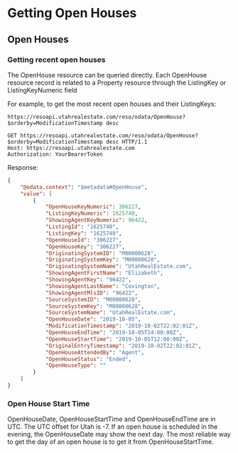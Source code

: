 # Getting Open Houses

## Open Houses

### Getting recent open houses

The OpenHouse resource can be queried directly. Each OpenHouse resource record is related to a Property resource through the ListingKey or ListingKeyNumeric field

For example, to get the most recent open houses and their ListingKeys:

`https://resoapi.utahrealestate.com/reso/odata/OpenHouse?$orderby=ModificationTimestamp desc`

```http
GET https://resoapi.utahrealestate.com/reso/odata/OpenHouse?$orderby=ModificationTimestamp desc HTTP/1.1
Host: https://resoapi.utahrealestate.com
Authorization: YourBearerToken
```

Response:

```json
{
    "@odata.context": "$metadata#OpenHouse",
    "value": [
        {
            "OpenHouseKeyNumeric": 306227,
            "ListingKeyNumeric": 1625740,
            "ShowingAgentKeyNumeric": 96422,
            "ListingId": "1625740",
            "ListingKey": "1625740",
            "OpenHouseId": "306227",
            "OpenHouseKey": "306227",
            "OriginatingSystemID": "M00000628",
            "OriginatingSystemKey": "M00000628",
            "OriginatingSystemName": "UtahRealEstate.com",
            "ShowingAgentFirstName": "Elizabeth",
            "ShowingAgentKey": "96422",
            "ShowingAgentLastName": "Covington",
            "ShowingAgentMlsID": "96422",
            "SourceSystemID": "M00000628",
            "SourceSystemKey": "M00000628",
            "SourceSystemName": "UtahRealEstate.com",
            "OpenHouseDate": "2019-10-05",
            "ModificationTimestamp": "2019-10-02T22:02:01Z",
            "OpenHouseEndTime": "2019-10-05T14:00:00Z",
            "OpenHouseStartTime": "2019-10-05T12:00:00Z",
            "OriginalEntryTimestamp": "2019-10-02T22:02:01Z",
            "OpenHouseAttendedBy": "Agent",
            "OpenHouseStatus": "Ended",
            "OpenHouseType": ""
        }
    ]
}
```

### Open House Start Time

OpenHouseDate, OpenHouseStartTime and OpenHouseEndTime are in UTC. The UTC offset for Utah is -7. If an open house is scheduled in the evening, the OpenHouseDate may show the next day. The most reliable way to get the day of an open house is to get it from OpenHouseStartTime. 